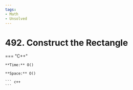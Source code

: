 ```yaml
---
tags:
- Math
- Unsolved
---
```



# 492. Construct the Rectangle

=== "C++"

    **Time:** O()

    **Space:** O()

    ``` c++
    ```